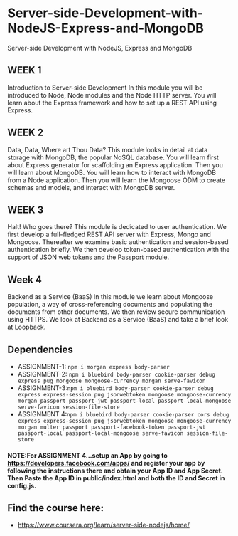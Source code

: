 # Server-side-Development-with-NodeJS-Express-and-MongoDB
Server-side Development with NodeJS, Express and MongoDB

## WEEK 1
Introduction to Server-side Development
In this module you will be introduced to Node, Node modules and the Node HTTP server. You will learn about the Express framework and how to set up a REST API using Express.

## WEEK 2
Data, Data, Where art Thou Data?
This module looks in detail at data storage with MongoDB, the popular NoSQL database. You will learn first about Express generator for scaffolding an Express application. Then you will learn about MongoDB. You will learn how to interact with MongoDB from a Node application. Then you will learn the Mongoose ODM to create schemas and models, and interact with MongoDB server.

## WEEK 3
Halt! Who goes there?
This module is dedicated to user authentication. We first develop a full-fledged REST API server with Express, Mongo and Mongoose. Thereafter we examine basic authentication and session-based authentication briefly. We then develop token-based authentication with the support of JSON web tokens and the Passport module.

## Week 4
Backend as a Service (BaaS)
In this module we learn about Mongoose population, a way of cross-referencing documents and populating the documents from other documents. We then review secure communication using HTTPS. We look at Backend as a Service (BaaS) and take a brief look at Loopback.

## Dependencies
* ASSIGNMENT-1: `npm i morgan express body-parser`
* ASSIGNMENT-2: `npm i bluebird body-parser cookie-parser debug express pug mongoose mongoose-currency morgan serve-favicon`
* ASSIGNMENT-3:`npm i bluebird body-parser cookie-parser debug express express-session pug jsonwebtoken mongoose mongoose-currency morgan passport passport-jwt passport-local passport-local-mongoose serve-favicon session-file-store`
* ASSIGNMENT 4:`npm i bluebird body-parser cookie-parser cors debug express express-session pug jsonwebtoken mongoose mongoose-currency morgan multer passport passport-facebook-token passport-jwt passport-local passport-local-mongoose serve-favicon session-file-store`
#### NOTE:For ASSIGNMENT 4...setup an App by going to https://developers.facebook.com/apps/ and register your app by following the instructions there and obtain your App ID and App Secret. Then Paste the App ID in public/index.html and both the ID and Secret in config.js.

## Find the course here:
* https://www.coursera.org/learn/server-side-nodejs/home/
